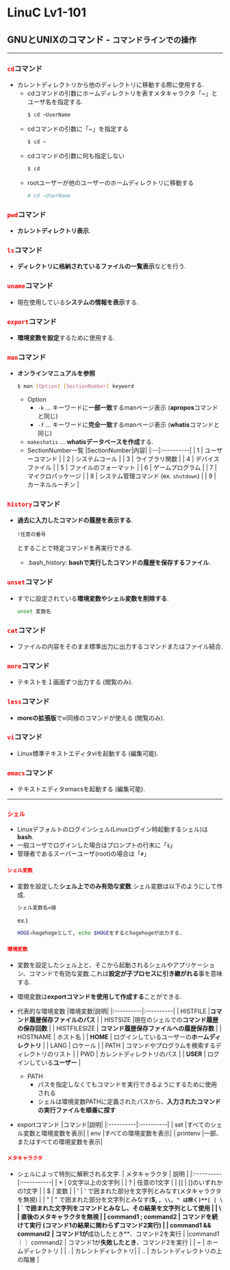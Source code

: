 # LinuC Lv1-101
## GNUとUNIXのコマンド - `コマンドラインでの操作`
***
### <span style="color: red; ">`cd`</span>コマンド
- カレントディレクトリから他のディレクトリに移動する際に使用する.
    - cdコマンドの引数にホームディレクトリを表すメタキャラクタ「~」とユーザ名を指定する.
        ```sh
        $ cd ~UserName
        ```
    - cdコマンドの引数に「~」を指定する
        ```sh
        $ cd ~
        ```
    - cdコマンドの引数に何も指定しない
        ```sh
        $ cd
        ```
    - rootユーザーが他のユーザーのホームディレクトリに移動する
        ```sh
        # cd ~UserName
        ```

### <span style="color: red; ">`pwd`</span>コマンド
- **カレントディレクトリ表示**.
### <span style="color: red; ">`ls`</span>コマンド
- **ディレクトリに格納されているファイルの一覧表示**などを行う.
### <span style="color: red; ">`uname`</span>コマンド
- 現在使用している**システムの情報を表示**する.
### <span style="color: red; ">`export`</span>コマンド
- **環境変数を設定**するために使用する.
### <span style="color: red; ">`man`</span>コマンド
- **オンラインマニュアルを参照**
    ```sh
    $ man [Option] [SectionNumber] keyword
    ```
    - Option
        - `-k` ... キーワードに**一部一致**するmanページ表示 (**apropos**コマンドと同じ)
        - `-f` ... キーワードに**完全一致**するmanページ表示 (**whatis**コマンドと同じ)
    - `makeshatis` ... **whatisデータベースを作成**する.
    - SectionNumber一覧
        |SectionNumber|内容|
        |:--|:----------|
        | 1 | ユーザーコマンド |
        | 2 | システムコール |
        | 3 | ライブラリ関数 |
        | 4 | デバイスファイル |
        | 5 | ファイルのフォーマット |
        | 6 | ゲームプログラム |
        | 7 | マイクロパッケージ |
        | 8 | システム管理コマンド (ex. `shutdown`) |
        | 9 | カーネルルーチン |

### <span style="color: red; ">`history`</span>コマンド
- **過去に入力したコマンドの履歴を表示する**.
    ```
    !任意の番号
    ```
    とすることで特定コマンドを再実行できる.

    - .bash_history: **bashで実行したコマンドの履歴を保存するファイル**.

### <span style="color: red; ">`unset`</span>コマンド
- すでに設定されている**環境変数やシェル変数を削除する**.
    ```sh
    unset 変数名
    ```

### <span style="color: red; ">`cat`</span>コマンド
- ファイルの内容をそのまま標準出力に出力するコマンドまたはファイル結合.
### <span style="color: red; ">`more`</span>コマンド
- テキストを１画面ずつ出力する (閲覧のみ).
### <span style="color: red; ">`less`</span>コマンド
- **moreの拡張版**でvi同様のコマンドが使える (閲覧のみ).
### <span style="color: red; ">`vi`</span>コマンド
- Linux標準テキストエディタviを起動する (編集可能).
### <span style="color: red; ">`emacs`</span>コマンド
- テキストエディタemacsを起動する (編集可能).
---

### <span style="color: red; ">`シェル`</span>
- Linuxデフォルトのログインシェル(Linuxログイン時起動するシェル)は**bash**.
- 一般ユーザでログインした場合はプロンプトの行末に「`$`」
- 管理者であるスーパーユーザ(root)の場合は「`#`」

#### <span style="color: red; ">`シェル変数`</span>
- 変数を設定した**シェル上でのみ有効な変数**.シェル変数は以下のようにして作成.
    ```sh
    シェル変数名=値
    ```
    ex.)
    ```sh
    HOGE=hogehogeとして, echo $HOGEをするとhogehogeが出力する.
    ```

#### <span style="color: red; ">`環境変数`</span>
- 変数を設定したシェル上と、そこから起動されるシェルやアプリケーション、コマンドで有効な変数.これは**設定が子プロセスに引き継がれる**事を意味する.
- 環境変数は**exportコマンドを使用して作成する**ことができる.

- 代表的な環境変数
    |環境変数|説明|
    |:----------|:----------|
    | HISTFILE |**コマンド履歴保存ファイルのパス** |
    | HISTSIZE |現在のシェルでの**コマンド履歴の保存回数** |
    | HISTFILESIZE | **コマンド履歴保存ファイルへの履歴保存数** |
    | HOSTNAME | ホスト名 |
    | **HOME** | ログインしているユーザーの**ホームディレクトリ** |
    | LANG | ロケール |
    | PATH | コマンドやプログラムを検索するディレクトリのリスト |
    | PWD | カレントディレクトリのパス |
    | **USER** | ログインしている**ユーザー** |
    - PATH
        - パスを指定しなくてもコマンドを実行できるようにするために使用される
        - シェルは環境変数PATHに定義されたパスから、**入力されたコマンドの実行ファイルを順番に探す**

- exportコマンド
    |コマンド|説明|
    |:----------|:----------|
    | set |すべてのシェル変数と環境変数を表示|
    | env |すべての環境変数を表示|
    | printenv |一部、またはすべての環境変数を表示|

#### <span style="color: red; ">`メタキャラクタ`</span>
- シェルによって特別に解釈される文字.
    | メタキャラクタ | 説明 |
    |:----------|:-----------|
    | * | 0文字以上の文字列 |
    | ? | 任意の1文字 |
    | [] | []のいずれかの1文字 |
    | $ | 変数 |
    | ' | ' で囲まれた部分を文字列とみなす(メタキャラクタを無視) |
    | " | " で囲まれた部分を文字列とみなす(**$, `, \\, " は除く)**|
    | \` | ` で囲まれた文字列をコマンドとみなし、その結果を文字列として使用 |
    | \ | 直後のメタキャラクタを無視 |
    | command1 ; command2 | コマンドを続けて実行 (**コマンド1の結果に関わらず**コマンド2実行) |
    | command1 && command2 | コマンド1が**成功したとき**、コマンド2を実行 |
    |command1 ｜｜ command2 | コマンド1が**失敗したとき**、コマンド2を実行 |
    | ~ | ホームディレクトリ |
    | . | カレントディレクトリ|
    | .. | カレントディレクトリの上の階層 |


